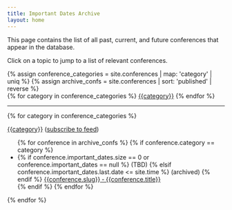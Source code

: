 ```yaml
---
title: Important Dates Archive
layout: home
---
```


This page contains the list of all past, current, and future conferences that appear in the database.

<p>Click on a topic to jump to a list of relevant conferences.</p>
{% assign conference_categories =  site.conferences | map: 'category' | uniq %}
{% assign archive_confs = site.conferences | sort: 'published' | reverse %}
<div>
    {% for category in conference_categories %}
    <span><a class="tag" href="#{{category}}">{{category}}</a></span>
    {% endfor %}
</div>
<hr/>
<div>
    {% for category in conference_categories %}
    <p id="{{category}}"><a href="#{{category}}">{{category}}</a>  (<a href="/feed/conferences/{{category}}.xml">subscribe to feed</a>)</p>
    <ul>
        {% for conference in archive_confs %}
        {% if conference.category == category %}
        <li>
            {% if conference.important_dates.size == 0 or conference.important_dates == null %}
            <span>(TBD)</span>
            {% elsif conference.important_dates.last.date <= site.time %}
            <span>(archived)</span>
            {% endif %}
            <a href="{{conference.url}}"> {{conference.slug}} &dash; {{conference.title}}</a>
        </li>
        {% endif %}
        {% endfor %}
    </ul>
    {% endfor %}

</div>